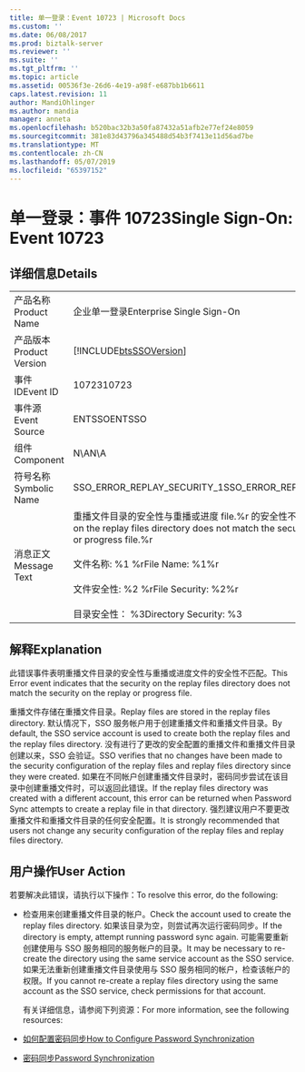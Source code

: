 ```yaml
---
title: 单一登录：Event 10723 | Microsoft Docs
ms.custom: ''
ms.date: 06/08/2017
ms.prod: biztalk-server
ms.reviewer: ''
ms.suite: ''
ms.tgt_pltfrm: ''
ms.topic: article
ms.assetid: 00536f3e-26d6-4e19-a98f-e687bb1b6611
caps.latest.revision: 11
author: MandiOhlinger
ms.author: mandia
manager: anneta
ms.openlocfilehash: b520bac32b3a50fa87432a51afb2e77ef24e8059
ms.sourcegitcommit: 381e83d43796a345488d54b3f7413e11d56ad7be
ms.translationtype: MT
ms.contentlocale: zh-CN
ms.lasthandoff: 05/07/2019
ms.locfileid: "65397152"
---
```

# <a name="single-sign-on-event-10723"></a><span data-ttu-id="21f8d-102">单一登录：事件 10723</span><span class="sxs-lookup"><span data-stu-id="21f8d-102">Single Sign-On: Event 10723</span></span>
## <a name="details"></a><span data-ttu-id="21f8d-103">详细信息</span><span class="sxs-lookup"><span data-stu-id="21f8d-103">Details</span></span>  

|                 |                                                                                                                                                                                                         |
|-----------------|---------------------------------------------------------------------------------------------------------------------------------------------------------------------------------------------------------|
|  <span data-ttu-id="21f8d-104">产品名称</span><span class="sxs-lookup"><span data-stu-id="21f8d-104">Product Name</span></span>   |                                                                                        <span data-ttu-id="21f8d-105">企业单一登录</span><span class="sxs-lookup"><span data-stu-id="21f8d-105">Enterprise Single Sign-On</span></span>                                                                                        |
| <span data-ttu-id="21f8d-106">产品版本</span><span class="sxs-lookup"><span data-stu-id="21f8d-106">Product Version</span></span> |                                                                       [!INCLUDE[btsSSOVersion](../includes/btsssoversion-md.md)]                                                                        |
|    <span data-ttu-id="21f8d-107">事件 ID</span><span class="sxs-lookup"><span data-stu-id="21f8d-107">Event ID</span></span>     |                                                                                                  <span data-ttu-id="21f8d-108">10723</span><span class="sxs-lookup"><span data-stu-id="21f8d-108">10723</span></span>                                                                                                  |
|  <span data-ttu-id="21f8d-109">事件源</span><span class="sxs-lookup"><span data-stu-id="21f8d-109">Event Source</span></span>   |                                                                                                 <span data-ttu-id="21f8d-110">ENTSSO</span><span class="sxs-lookup"><span data-stu-id="21f8d-110">ENTSSO</span></span>                                                                                                  |
|    <span data-ttu-id="21f8d-111">组件</span><span class="sxs-lookup"><span data-stu-id="21f8d-111">Component</span></span>    |                                                                                                   <span data-ttu-id="21f8d-112">N\A</span><span class="sxs-lookup"><span data-stu-id="21f8d-112">N\A</span></span>                                                                                                   |
|  <span data-ttu-id="21f8d-113">符号名称</span><span class="sxs-lookup"><span data-stu-id="21f8d-113">Symbolic Name</span></span>  |                                                                                       <span data-ttu-id="21f8d-114">SSO_ERROR_REPLAY_SECURITY_1</span><span class="sxs-lookup"><span data-stu-id="21f8d-114">SSO_ERROR_REPLAY_SECURITY_1</span></span>                                                                                       |
|  <span data-ttu-id="21f8d-115">消息正文</span><span class="sxs-lookup"><span data-stu-id="21f8d-115">Message Text</span></span>   | <span data-ttu-id="21f8d-116">重播文件目录的安全性与重播或进度 file.%r 的安全性不匹配</span><span class="sxs-lookup"><span data-stu-id="21f8d-116">The security on the replay files directory does not match the security on the replay or progress file.%r</span></span><br /><br /> <span data-ttu-id="21f8d-117">文件名称: %1 %r</span><span class="sxs-lookup"><span data-stu-id="21f8d-117">File Name: %1%r</span></span><br /><br /> <span data-ttu-id="21f8d-118">文件安全性: %2 %r</span><span class="sxs-lookup"><span data-stu-id="21f8d-118">File Security: %2%r</span></span><br /><br /> <span data-ttu-id="21f8d-119">目录安全性： %3</span><span class="sxs-lookup"><span data-stu-id="21f8d-119">Directory Security: %3</span></span> |

## <a name="explanation"></a><span data-ttu-id="21f8d-120">解释</span><span class="sxs-lookup"><span data-stu-id="21f8d-120">Explanation</span></span>  
 <span data-ttu-id="21f8d-121">此错误事件表明重播文件目录的安全性与重播或进度文件的安全性不匹配。</span><span class="sxs-lookup"><span data-stu-id="21f8d-121">This Error event indicates that the security on the replay files directory does not match the security on the replay or progress file.</span></span>  

 <span data-ttu-id="21f8d-122">重播文件存储在重播文件目录。</span><span class="sxs-lookup"><span data-stu-id="21f8d-122">Replay files are stored in the replay files directory.</span></span> <span data-ttu-id="21f8d-123">默认情况下，SSO 服务帐户用于创建重播文件和重播文件目录。</span><span class="sxs-lookup"><span data-stu-id="21f8d-123">By default, the SSO service account is used to create both the replay files and the replay files directory.</span></span> <span data-ttu-id="21f8d-124">没有进行了更改的安全配置的重播文件和重播文件目录创建以来，SSO 会验证。</span><span class="sxs-lookup"><span data-stu-id="21f8d-124">SSO verifies that no changes have been made to the security configuration of the replay files and replay files directory since they were created.</span></span> <span data-ttu-id="21f8d-125">如果在不同帐户创建重播文件目录时，密码同步尝试在该目录中创建重播文件时，可以返回此错误。</span><span class="sxs-lookup"><span data-stu-id="21f8d-125">If the replay files directory was created with a different account, this error can be returned when Password Sync attempts to create a replay file in that directory.</span></span> <span data-ttu-id="21f8d-126">强烈建议用户不要更改重播文件和重播文件目录的任何安全配置。</span><span class="sxs-lookup"><span data-stu-id="21f8d-126">It is strongly recommended that users not change any security configuration of the replay files and replay files directory.</span></span>  

## <a name="user-action"></a><span data-ttu-id="21f8d-127">用户操作</span><span class="sxs-lookup"><span data-stu-id="21f8d-127">User Action</span></span>  
 <span data-ttu-id="21f8d-128">若要解决此错误，请执行以下操作：</span><span class="sxs-lookup"><span data-stu-id="21f8d-128">To resolve this error, do the following:</span></span>  

- <span data-ttu-id="21f8d-129">检查用来创建重播文件目录的帐户。</span><span class="sxs-lookup"><span data-stu-id="21f8d-129">Check the account used to create the replay files directory.</span></span> <span data-ttu-id="21f8d-130">如果该目录为空，则尝试再次运行密码同步。</span><span class="sxs-lookup"><span data-stu-id="21f8d-130">If the directory is empty, attempt running password sync again.</span></span> <span data-ttu-id="21f8d-131">可能需要重新创建使用与 SSO 服务相同的服务帐户的目录。</span><span class="sxs-lookup"><span data-stu-id="21f8d-131">It may be necessary to re-create the directory using the same service account as the SSO service.</span></span> <span data-ttu-id="21f8d-132">如果无法重新创建重播文件目录使用与 SSO 服务相同的帐户，检查该帐户的权限。</span><span class="sxs-lookup"><span data-stu-id="21f8d-132">If you cannot re-create a replay files directory using the same account as the SSO service, check permissions for that account.</span></span>  

  <span data-ttu-id="21f8d-133">有关详细信息，请参阅下列资源：</span><span class="sxs-lookup"><span data-stu-id="21f8d-133">For more information, see the following resources:</span></span>  

- [<span data-ttu-id="21f8d-134">如何配置密码同步</span><span class="sxs-lookup"><span data-stu-id="21f8d-134">How to Configure Password Synchronization</span></span>](../core/how-to-configure-password-synchronization.md)  

- [<span data-ttu-id="21f8d-135">密码同步</span><span class="sxs-lookup"><span data-stu-id="21f8d-135">Password Synchronization</span></span>](../core/password-synchronization2.md)
